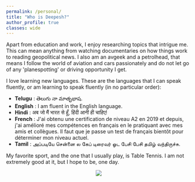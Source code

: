 ```yaml
---
permalink: /personal/
title: "Who is Deepesh?"
author_profile: true
classes: wide
---
```


Apart from education and work, I enjoy researching topics that intrigue me. This can mean anything from watching documentaries on how things work to reading geopolitical news. I also am an avgeek and a petrolhead, that means I follow the world of aviation and cars passionately and do not let go of any 'planespotting' or driving opportunity I get.

I love learning new languages. These are the languages that I can speak fluently, or am learning to speak fluently (in no particular order):

- **Telugu**      : తెలుగు నా మాతృభాష.
- **English**     : I am fluent in the English language.
- **Hindi**       : अब जो मैं भारत से हूँ, हिंदी आनी ही चाहिए!  
- **French**      : J'ai obtenu une certification de niveau A2 en 2019 et depuis, j'ai amélioré mes compétences en français en le pratiquant avec mes amis et collègues. Il faut que je passe un test de français bientôt pour déterminer mon niveau actuel.
- **Tamil**       : அப்படியே சென்னை ல கேப் டிரைவர் ஓட பேசி பேசி தமிழ் வந்திருச்சு.

My favorite sport, and the one that I usually play, is Table Tennis. I am not extremely good at it, but I hope to be, one day.

<!-- img align="justify" src="https://saideepesh.github.io/files/TT.gif?raw=true" alt="Photo" style="width: 300px; border-radius: 10px; padding: 8px 8px 8px 8px"/> -->

<p align="center">
  <img src="https://saideepesh.github.io/files/TT.gif?raw=true">
</p>
